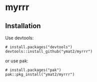 # myrrr

## Installation

Use devtools:

```
# install.packages("devtools")
devtools::install_github("ymat2/myrrr")
```

or use pak:

```
# install.packages("pak")
pak::pkg_install("ymat2/myrrr")
```

